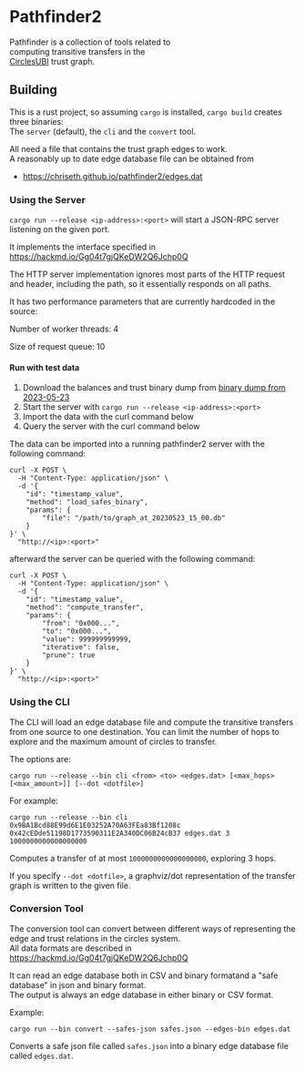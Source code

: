 # Pathfinder2

Pathfinder is a collection of tools related to  
computing transitive transfers in the  
[CirclesUBI](https://joincircles.net) trust graph.

## Building

This is a rust project, so assuming `cargo` is installed, `cargo build` creates three binaries:  
The `server` (default), the `cli` and the `convert` tool.

All need a file that contains the trust graph edges to work.  
A reasonably up to date edge database file can be obtained from

- https://chriseth.github.io/pathfinder2/edges.dat

### Using the Server

`cargo run --release <ip-address>:<port>` will start a JSON-RPC server listening on the given port.

It implements the interface specified in https://hackmd.io/Gg04t7gjQKeDW2Q6Jchp0Q

The HTTP server implementation ignores most parts of the HTTP request and header, including the path,
so it essentially responds on all paths.

It has two performance parameters that are currently hardcoded in the source:

Number of worker threads: 4

Size of request queue: 10

#### Run with test data
1) Download the balances and trust binary dump from [binary dump from 2023-05-23](graph_at_20230523_15_00.db)
2) Start the server with `cargo run --release <ip-address>:<port>`
3) Import the data with the curl command below
4) Query the server with the curl command below

The data can be imported into a running pathfinder2 server with the following command:
```shell
curl -X POST \
  -H "Content-Type: application/json" \
  -d '{
    "id": "timestamp_value",
    "method": "load_safes_binary",
    "params": {
        "file": "/path/to/graph_at_20230523_15_00.db"
    }
}' \
  "http://<ip>:<port>"
```
afterward the server can be queried with the following command:
```shell
curl -X POST \
  -H "Content-Type: application/json" \
  -d '{
    "id": "timestamp_value",
    "method": "compute_transfer",
    "params": {
        "from": "0x000...",
        "to": "0x000...",
        "value": 999999999999,
        "iterative": false,
        "prune": true
    }
}' \
  "http://<ip>:<port>"
```

### Using the CLI

The CLI will load an edge database file and compute the transitive transfers from one source to one destination. You can limit the number of hops to explore and the maximum amount of circles to transfer.

The options are:

`cargo run --release --bin cli <from> <to> <edges.dat> [<max_hops> [<max_amount>]] [--dot <dotfile>]`

For example:

`cargo run --release --bin cli 0x9BA1Bcd88E99d6E1E03252A70A63FEa83Bf1208c 0x42cEDde51198D1773590311E2A340DC06B24cB37 edges.dat 3 1000000000000000000`

Computes a transfer of at most `1000000000000000000`, exploring 3 hops.

If you specify `--dot <dotfile>`, a graphviz/dot representation of the transfer graph is written to the given file.

### Conversion Tool

The conversion tool can convert between different ways of representing the edge and trust relations in the circles system.  
All data formats are described in https://hackmd.io/Gg04t7gjQKeDW2Q6Jchp0Q

It can read an edge database both in CSV and binary formatand a "safe database" in json and binary format.  
The output is always an edge database in either binary or CSV format.

Example:

`cargo run --bin convert --safes-json safes.json --edges-bin edges.dat`

Converts a safe json file called `safes.json` into a binary edge database file called `edges.dat`.
